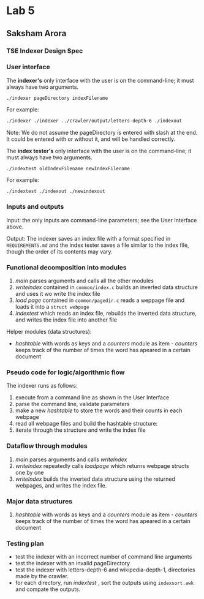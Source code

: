 # Lab 5
##  Saksham Arora
### TSE Indexer Design Spec
### User interface

The **indexer's** only interface with the user is on the command-line; it must always have two arguments.

```
./indexer pageDirectory indexFilename
```

For example:

```bash
./indexer ./indexer ../crawler/output/letters-depth-6 ./indexout
```

Note: We do not assume the pageDirectory is entered with slash at the end. It could be entered with or without it, and will be handled correctly.

The **index tester's** only interface with the user is on the command-line; it must always have two arguments.

```
./indextest oldIndexFilename newIndexFilename
```

For example:

```bash
./indextest ./indexout ./newindexout
```

### Inputs and outputs

Input: the only inputs are command-line parameters; see the User Interface above.

Output: The indexer saves an index file with a format specified in `REQUIREMENTS.md` and the index tester saves a file similar to the index file, though the order of its contents may vary.

### Functional decomposition into modules

1. *main* parses arguments and calls all the other modules
2. *writeIndex* contained in `common/index.c` builds an inverted data structure and uses it wo write the index file
3. *load page* contained in `common/pagedir.c` reads a weppage file and loads it into a `struct webpage`
4. *indextest* which reads an index file, rebuilds the inverted data structure, and writes the index file into another file

Helper modules (data structures):

* *hashtable* with words as keys and a *counters* module as item - *counters* keeps track of the number of times the word has apeared in a certain document

### Pseudo code for logic/algorithmic flow

The indexer runs as follows:

1. execute from a command line as shown in the User Interface
2. parse the command line, validate parameters
3. make a new *hashtable* to store the words and their counts in each webpage
4. read all webpage files and build the hashtable structure:
5. iterate through the structure and write the index file

### Dataflow through modules

1. *main* parses arguments and calls *writeIndex* 
2. *writeIndex* repeatedly calls *loadpage* which returns webpage structs one by one
3. *writeIndex* builds the inverted data structure using the returned webpages, and writes the index file.

### Major data structures

1. *hashtable* with words as keys and a *counters* module as item - *counters* keeps track of the number of times the word has apeared in a certain document

### Testing plan

* test the indexer with an incorrect number of command line arguments
* test the indexer with an invalid pageDirectory
* test the indexer with letters-depth-6 and wikipedia-depth-1,  directories made by the crawler.
* for each directory, run *indextest* , sort the outputs using `indexsort.awk` and compate the outputs.
